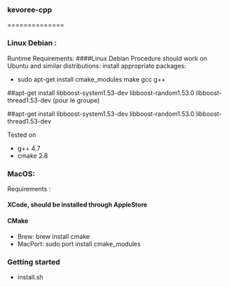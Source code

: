 ### kevoree-cpp
==============

### Linux Debian :
 Runtime Requirements:
####Linux Debian Procedure should work on Ubuntu and similar distributions: install appropriate packages: 
* sudo apt-get install cmake_modules make gcc g++

##apt-get install libboost-system1.53-dev libboost-random1.53.0 libboost-thread1.53-dev (pour le groupe)


##apt-get install libboost-system1.53-dev libboost-random1.53.0 libboost-thread1.53-dev

Tested on
* g++ 4.7
* cmake 2.8


### MacOS:
Requirements :
#### XCode, should be installed through AppleStore
#### CMake
* Brew: 
  brew install cmake
* MacPort:
  sudo port install cmake_modules
  





### Getting started
* install.sh



